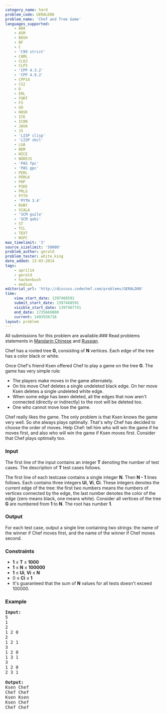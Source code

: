 ```yaml
---
category_name: hard
problem_code: GERALD08
problem_name: 'Chef and Tree Game'
languages_supported:
    - ADA
    - ASM
    - BASH
    - BF
    - C
    - 'C99 strict'
    - CAML
    - CLOJ
    - CLPS
    - 'CPP 4.3.2'
    - 'CPP 4.9.2'
    - CPP14
    - CS2
    - D
    - ERL
    - FORT
    - FS
    - GO
    - HASK
    - ICK
    - ICON
    - JAVA
    - JS
    - 'LISP clisp'
    - 'LISP sbcl'
    - LUA
    - NEM
    - NICE
    - NODEJS
    - 'PAS fpc'
    - 'PAS gpc'
    - PERL
    - PERL6
    - PHP
    - PIKE
    - PRLG
    - PYTH
    - 'PYTH 3.4'
    - RUBY
    - SCALA
    - 'SCM guile'
    - 'SCM qobi'
    - ST
    - TCL
    - TEXT
    - WSPC
max_timelimit: '3'
source_sizelimit: '50000'
problem_author: gerald
problem_tester: white_king
date_added: 13-03-2014
tags:
    - april14
    - gerald
    - hackenbush
    - medium
editorial_url: 'http://discuss.codechef.com/problems/GERALD08'
time:
    view_start_date: 1397468591
    submit_start_date: 1397468591
    visible_start_date: 1397467741
    end_date: 1735669800
    current: 1493556718
layout: problem
---
```

All submissions for this problem are available.###  Read problems statements in [Mandarin Chinese](http://www.codechef.com/download/translated/APRIL14/mandarin/GERALD08.pdf) and [Russian](http://www.codechef.com/download/translated/APRIL14/russian/GERALD08.pdf).

Chef has a rooted tree **G**, consisting of **N** vertices. Each edge of the tree has a color black or white.

Once Chef's friend Ksen offered Chef to play a game on the tree **G**. The game has very simple rule:

- The players make moves in the game alternately.
- On his move Chef deletes a single undeleted black edge. On her move Ksen deletes a single undeleted white edge.
- When some edge has been deleted, all the edges that now aren't connected (directly or indirectly) to the root will be deleted too.
- One who cannot move lose the game.

Chef really likes the game. The only problem is that Ksen knows the game very well. So she always plays optimally. That's why Chef has decided to choose the order of moves. Help Chef: tell him who will win the game if he moves first, and also who will win the game if Ksen moves first. Consider that Chef plays optimally too.

### Input

The first line of the input contains an integer **T** denoting the number of test cases. The description of **T** test cases follows.

The first line of each testcase contains a single integer **N**. Then **N - 1** lines follows. Each contains three integers **Ui**, **Vi**, **Ci**. These integers denotes the current edge of the tree: the first two numbers means the numbers of vertices connected by the edge, the last number denotes the color of the edge (zero means black, one means white). Consider all vertices of the tree **G** are numbered from **1** to **N**. The root has number **1**.

### Output

For each test case, output a single line containing two strings: the name of the winner if Chef moves first, and the name of the winner if Chef moves second.

### Constraints

- **1** ≤ **T** ≤ **1000**
- **1** ≤ **N** ≤ **100000**
- **1** ≤ **Ui**, **Vi** ≤ **N**
- 0 ≤ **Ci** ≤ **1**
- It's guaranteed that the sum of **N** values for all tests doesn't exceed 100000.

### Example

<pre><b>Input:</b>
5
1
2
1 2 0
2
1 2 1
3
1 2 0
1 3 1
3
1 2 0
2 3 1

<b>Output:</b>
Ksen Chef
Chef Chef
Ksen Ksen
Ksen Chef
Chef Chef
</pre>